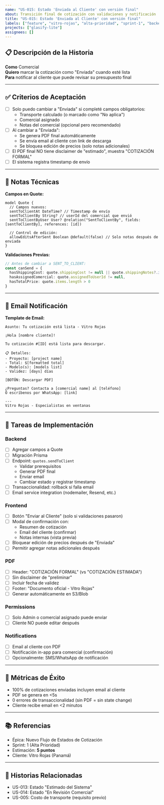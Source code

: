 ```yaml
---
name: "US-015: Estado 'Enviada al Cliente' con versión final"
about: Transición final de cotización con validaciones y notificación
title: "US-015: Estado 'Enviada al Cliente' con versión final"
labels: ["feature", "vitro-rojas", "alta-prioridad", "sprint-1", "backend"]
projects: ["glasify-lite"]
assignees: []
---
```


## 📋 Descripción de la Historia

**Como** Comercial  
**Quiero** marcar la cotización como "Enviada" cuando esté lista  
**Para** notificar al cliente que puede revisar su presupuesto final

---

## ✅ Criterios de Aceptación

- [ ] Solo puedo cambiar a "Enviada" si completé campos obligatorios:
  - Transporte calculado (o marcado como "No aplica")
  - Comercial asignado
  - Notas del comercial (opcional pero recomendado)
- [ ] Al cambiar a "Enviada":
  - Se genera PDF final automáticamente
  - Se envía email al cliente con link de descarga
  - Se bloquea edición de precios (solo notas adicionales)
- [ ] El PDF final NO tiene disclaimer de "estimado", muestra "COTIZACIÓN FORMAL"
- [ ] El sistema registra timestamp de envío

---

## 🔧 Notas Técnicas

**Campos en Quote:**
```prisma
model Quote {
  // Campos nuevos:
  sentToClientAt DateTime? // Timestamp de envío
  sentToClientBy String? // userId del comercial que envió
  sentToClientByUser User? @relation("SentToClientBy", fields: [sentToClientBy], references: [id])
  
  // Control de edición:
  allowEditsAfterSent Boolean @default(false) // Solo notas después de enviada
}
```

**Validaciones Previas:**
```typescript
// Antes de cambiar a SENT_TO_CLIENT:
const canSend = {
  hasShippingCost: quote.shippingCost != null || quote.shippingNotes?.includes("No aplica"),
  hasAssignedComercial: quote.assignedToUserId != null,
  hasTotalPrice: quote.items.length > 0
}
```

---

## 📧 Email Notificación

**Template de Email:**
```
Asunto: Tu cotización está lista - Vitro Rojas

¡Hola [nombre cliente]!

Tu cotización #[ID] está lista para descargar.

📋 Detalles:
- Proyecto: [project name]
- Total: $[formatted total]
- Modelo(s): [models list]
- Validez: [days] días

[BOTÓN: Descargar PDF]

¿Preguntas? Contacta a [comercial name] al [teléfono]
O escríbenos por WhatsApp: [link]

---
Vitro Rojas - Especialistas en ventanas
```

---

## 📝 Tareas de Implementación

### Backend
- [ ] Agregar campos a Quote
- [ ] Migración Prisma
- [ ] Endpoint: `quotes.sendToClient`
  - Validar prerequisitos
  - Generar PDF final
  - Enviar email
  - Cambiar estado y registrar timestamp
- [ ] Transaccionalidad: rollback si falla email
- [ ] Email service integration (nodemailer, Resend, etc.)

### Frontend
- [ ] Botón "Enviar al Cliente" (solo si validaciones pasaron)
- [ ] Modal de confirmación con:
  - Resumen de cotización
  - Email del cliente (confirmar)
  - Notas internas (vista previa)
- [ ] Bloquear edición de precios después de "Enviada"
- [ ] Permitir agregar notas adicionales después

### PDF
- [ ] Header: "COTIZACIÓN FORMAL" (vs "COTIZACIÓN ESTIMADA")
- [ ] Sin disclaimer de "preliminar"
- [ ] Incluir fecha de validez
- [ ] Footer: "Documento oficial - Vitro Rojas"
- [ ] Generar automáticamente en S3/Blob

### Permissions
- [ ] Solo Admin o comercial asignado puede enviar
- [ ] Cliente NO puede editar después

### Notifications
- [ ] Email al cliente con PDF
- [ ] Notificación in-app para comercial (confirmación)
- [ ] Opcionalmente: SMS/WhatsApp de notificación

---

## 🎯 Métricas de Éxito

- 100% de cotizaciones enviadas incluyen email al cliente
- PDF se genera en <5s
- 0 errores de transaccionalidad (sin PDF = sin state change)
- Cliente recibe email en <2 minutos

---

## 📚 Referencias

- Épica: Nuevo Flujo de Estados de Cotización
- Sprint: 1 (Alta Prioridad)
- Estimación: **5 puntos**
- Cliente: Vitro Rojas (Panamá)

---

## 🔗 Historias Relacionadas

- US-013: Estado "Estimado del Sistema"
- US-014: Estado "En Revisión Comercial"
- US-005: Costo de transporte (requisito previo)
